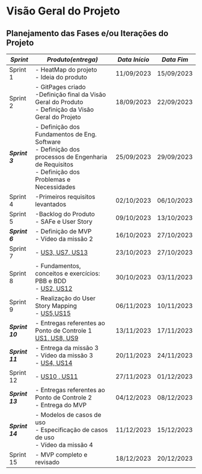 # Visão Geral do Projeto

## **Planejamento das Fases e/ou Iterações do Projeto**

| **_Sprint_**    | **_Produto(entrega)_**                                                                                                                                                                                                    | **_Data Início_** | **_Data Fim_** |
| --------------- | ------------------------------------------------------------------------------------------------------------------------------------------------------------------------------------------------------------------------- | ----------------- | -------------- |
| Sprint 1        | - HeatMap do projeto <br/>- Ideia do produto                                                                                                                                                                             | 11/09/2023        | 15/09/2023     |
| Sprint 2        | - GitPages criado <br/>-Definição final da Visão Geral do Produto <br/>- Definição da Visão Geral do Projeto                                                                                                                   | 18/09/2023        | 22/09/2023     |
| **_Sprint 3_**  | - Definição dos Fundamentos de Eng. Software <br/>- Definição dos processos de Engenharia de Requisitos <br/>- Definição dos Problemas e Necessidades | 25/09/2023        | 29/09/2023     |
| Sprint 4        | -Primeiros requisitos levantados                                                                                 | 02/10/2023        | 06/10/2023     |
| Sprint 5        | -Backlog do Produto <br/>- SAFe e User Story                                                         | 09/10/2023        | 13/10/2023     |
| **_Sprint 6_**  | - Definição de MVP <br/>- Vídeo da missão 2                                              | 16/10/2023        | 27/10/2023     |
| Sprint 7        | - [US3, US7, US13](../missao-2/backlog.md#tabela-do-backlog)                                                                                                                                                                                                 | 23/10/2023        | 27/10/2023     |
| Sprint 8        | - Fundamentos, conceitos e exercícios: PBB e BDD <br/>- [US2, US12](../missao-2/backlog.md#tabela-do-backlog)                                                                                                                        | 30/10/2023        | 03/11/2023     |
| Sprint 9        | - Realização do User Story Mapping <br/>- [US5,US15](../missao-2/backlog.md#tabela-do-backlog)                                                                                                                           | 06/11/2023        | 10/11/2023     |
| **_Sprint 10_** | - Entregas referentes ao Ponto de Controle 1            <br>           [US1,      US8, US9](../missao-2/backlog.md#tabela-do-backlog)                                                                                                                                              | 13/11/2023        | 17/11/2023     |
| **_Sprint 11_** | - Entrega da missão 3 <br/>- Vídeo da missão 3 <br/>-            [US4, US14      ](../missao-2/backlog.md#tabela-do-backlog)                                                                                                                                          | 20/11/2023        | 24/11/2023     |
| Sprint 12       | -   [US10        , US11](../missao-2/backlog.md#tabela-do-backlog)                                                                                                                                                                                         | 27/11/2023        | 01/12/2023     |
| **_Sprint 13_** | - Entregas referentes ao Ponto de Controle 2  <br/>- Entrega do MVP                                                                                                                                                                            | 04/12/2023        | 08/12/2023     |
| **_Sprint 14_** | - Modelos de casos de uso <br/>- Especificação de casos de uso <br/>- Vídeo da missão 4                                                       | 11/12/2023        | 15/12/2023     |
| Sprint 15       | - MVP completo e revisado                                                                                                                                         | 18/12/2023        | 20/12/2023     |
